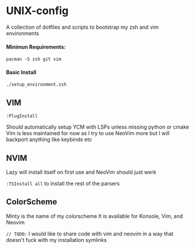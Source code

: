 # UNIX-config

A collection of dotfiles and scripts to bootstrap my zsh and vim environments

#### Minimun Requirements:
`pacman -S zsh git vim`

#### Basic Install 
`./setup_environment.zsh`

## VIM
`:PlugInstall`

Should automatically setup YCM with LSPs unless missing python or cmake
Vim is less maintained for now as I try to use NeoVim more but I will backport 
anything like keybinds etc

## NVIM
Lazy will install itself on first use and NeoVim should just werk

`:TSInstall all` 
to install the rest of the parsers


## ColorScheme
Minty is the name of my colorscheme
It is available for Konsole, Vim, and Neovim

`// TODO:` I would like to share code with vim and neovim in a way that doesn't fuck with my installation symlinks
